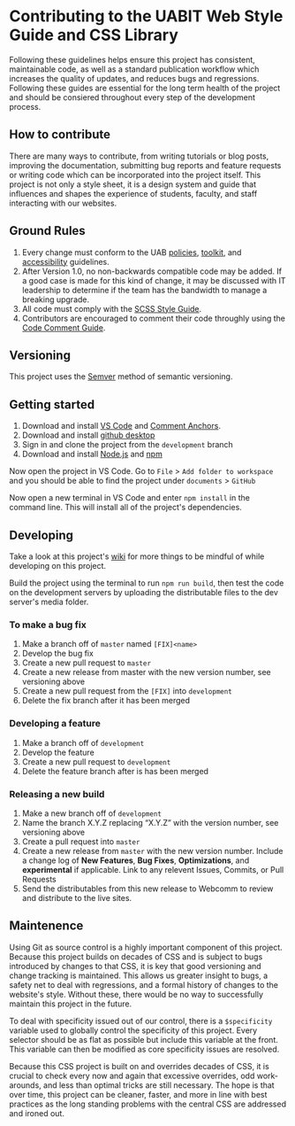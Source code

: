 # Contributing to the UABIT Web Style Guide and CSS Library
Following these guidelines helps ensure this project has consistent, maintainable code, as well as a standard publication workflow which increases the quality of updates, and reduces bugs and regressions. Following these guides are essential for the long term health of the project and should be consiered throughout every step of the development process.

## How to contribute

There are many ways to contribute, from writing tutorials or blog posts, improving the documentation, submitting bug reports and feature requests or writing code which can be incorporated into the project itself. This project is not only a style sheet, it is a design system and guide that influences and shapes the experience of students, faculty, and staff interacting with our websites.

## Ground Rules

1. Every change must conform to the UAB [policies](https://www.uab.edu/policies/), [toolkit](https://www.uab.edu/toolkit/), and [accessibility](https://www.uab.edu/accessibility/) guidelines.
2. After Version 1.0, no non-backwards compatible code may be added. If a good case is made for this kind of change, it may be discussed with IT leadership to determine if the team has the bandwidth to manage a breaking upgrade.
3. All code must comply with the [SCSS Style Guide](https://github.com/UAB-IT/website-design/wiki/SCSS-Style-Guide).
4. Contributors are encouraged to comment their code throughly using the [Code Comment Guide](https://github.com/UAB-IT/website-design/wiki/Code-Comment-Guide).

## Versioning
This project uses the [Semver](https://semver.org/) method of semantic versioning. 

## Getting started

1. Download and install [VS Code](https://code.visualstudio.com/) and [Comment Anchors](https://marketplace.visualstudio.com/items?itemName=ExodiusStudios.comment-anchors).
2. Download and install [github desktop](https://desktop.github.com/)
3. Sign in and clone the project from the `development` branch
4. Download and install [Node.js](https://nodejs.org/en/) and [npm](https://www.npmjs.com/get-npm)

Now open the project in VS Code. Go to `File` > `Add folder to workspace` and you should be able to find the project under `documents` > `GitHub`

Now open a new terminal in VS Code and enter `npm install` in the command line. This will install all of the project's dependencies.

## Developing
Take a look at this project's [wiki](https://github.com/UAB-IT/website-design/wiki) for more things to be mindful of while developing on this project.

Build the project using the terminal to run `npm run build`, then test the code on the development servers by uploading the distributable files to the dev server's media folder.

### To make a bug fix
1. Make a branch off of `master` named `[FIX]<name>`
2. Develop the bug fix
3. Create a new pull request to `master`
4. Create a new release from master with the new version number, see versioning above
5. Create a new pull request from the `[FIX]` into `development`
6. Delete the fix branch after it has been merged

### Developing a feature
1. Make a branch off of `development`
2. Develop the feature
3. Create a new pull request to `development`
4. Delete the feature branch after is has been merged

### Releasing a new build
1. Make a new branch off of `development`
2. Name the branch X.Y.Z replacing “X.Y.Z” with the version number, see versioning above
3. Create a pull request into `master`
4. Create a new release from `master` with the new version number. Include a change log of **New Features**, **Bug Fixes**, **Optimizations**, and **experimental** if applicable. Link to any relevent Issues, Commits, or Pull Requests
5. Send the distributables from this new release to Webcomm to review and distribute to the live sites.

## Maintenence
Using Git as source control is a highly important component of this project. Because this project builds on decades of CSS and is subject to bugs introduced by changes to that CSS, it is key that good versioning and change tracking is maintained. This allows us greater insight to bugs, a safety net to deal with regressions, and a formal history of changes to the website's style. Without these, there would be no way to successfully maintain this project in the future.

To deal with specificity issued out of our control, there is a `$specificity` variable used to globally control the specificity of this project. Every selector should be as flat as possible but include this variable at the front. This variable can then be modified as core specificity issues are resolved.

Because this CSS project is built on and overrides decades of CSS, it is crucial to check every now and again that excessive overrides, odd work-arounds, and less than optimal tricks are still necessary. The hope is that over time, this project can be cleaner, faster, and more in line with best practices as the long standing problems with the central CSS are addressed and ironed out.
